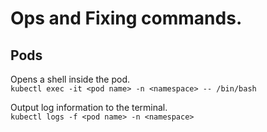 # Ops and Fixing commands.

## Pods

Opens a shell inside the pod.  <br />
`kubectl exec -it <pod name> -n <namespace> -- /bin/bash`  


Output log information to the terminal. <br />
`kubectl logs -f <pod name> -n <namespace>`  